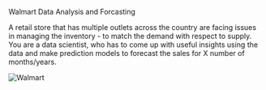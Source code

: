 Walmart Data Analysis and Forcasting

A retail store that has multiple outlets across the country are facing issues in managing the
inventory - to match the demand with respect to supply. You are a data scientist, who has to
come up with useful insights using the data and make prediction models to forecast the sales for
X number of months/years.

![Walmart](https://github.com/DarkStarStrix/Walmart_Retail_Forcast/assets/108637439/c232cb86-369c-42d5-9af2-3e8babc281c7)

